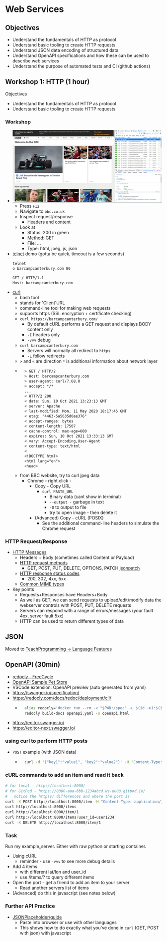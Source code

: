 Web Services
============


Objectives
----------

* Understand the fundamentals of HTTP as protocol
* Understand basic tooling to create HTTP requests
* Understand JSON data encoding of structured data
* Understand OpenAPI specifications and how these can be used to describe web services
* Understand the purpose of automated tests and CI (github actions)


Workshop 1: HTTP (1 hour)
----------------

Objectives
* Understand the fundamentals of HTTP as protocol
* Understand basic tooling to create HTTP requests

### Workshop

* ![Chrome Devtools HTTP Example](./images/chrome_devtools_http.gif)
    * Press `F12`
    * Navigate to `bbc.co.uk`
    * Inspect request/response
        * Headers and content
    * Look at
        * Status: 200 in green
        * Method: GET
        * File: ...
        * Type: html, jpeg, js, json
* [telnet](https://en.wikipedia.org/wiki/Telnet) demo (gotta be quick, timeout is a few seconds)
    ```
    telnet
    o barcampcanterbury.com 80
    ```
    ```
    GET / HTTP/1.1
    Host: barcampcanterbury.com
    ```
* [curl](https://en.wikipedia.org/wiki/CURL)
    * bash tool
    * stands for 'Client'URL
    * command-line tool for making web requests
    * supports https (SSL encryption + certificate checking)
    * `curl https://barcampcanterbury.com/`
        * By default cURL performs a GET request and displays BODY content only
        * `-I` headers only
        * `-vvv` debug
    * `curl barcampcanterbury.com`
        * Servers will normally all redirect to `https`
        * `-L` follow redirects
    * `>` and `<` are direction `*` is additional information about network layer
    * ```
        > GET / HTTP/2
        > Host: barcampcanterbury.com
        > user-agent: curl/7.68.0
        > accept: */*
        ...
        < HTTP/2 200
        < date: Sun, 10 Oct 2021 13:23:13 GMT
        < server: Apache
        < last-modified: Mon, 11 May 2020 18:17:45 GMT
        < etag: "4463-5a5635d0ee376"
        < accept-ranges: bytes
        < content-length: 17507
        < cache-control: max-age=600
        < expires: Sun, 10 Oct 2021 13:33:13 GMT
        < vary: Accept-Encoding,User-Agent
        < content-type: text/html
        <
        <!DOCTYPE html>
        <html lang="en">
        <head>
        ```
    * from BBC website, try to curl jpeg data
        * Chrome - right click - 
            * Copy - Copy URL
                * `curl PASTE_URL`
                    * Binary data (cant show in terminal)
                    * `--output -` garbage in text
                    * `-O` to output to file
                    * try to open image - then delete it
            * (Advanced) Copy - cURL (POSIX)
                * See the additional command-line headers to simulate the Chrome request

### HTTP Request/Response
* [HTTP Messages](https://developer.mozilla.org/en-US/docs/Web/HTTP/Messages)
    * Headers + Body (sometimes called Content or Payload)
    * [HTTP request methods](https://developer.mozilla.org/en-US/docs/Web/HTTP/Methods)
        * GET, POST, PUT, DELETE, OPTIONS, PATCH [jsonpatch](http://jsonpatch.com/)
    * [HTTP response status codes](https://developer.mozilla.org/en-US/docs/Web/HTTP/Status)
        * 200, 302, 4xx, 5xx
    * [Common MIME types](https://developer.mozilla.org/en-US/docs/Web/HTTP/Basics_of_HTTP/MIME_types/Common_types)
* Key points
    * Requests+Responses have Headers+Body
    * As well as GET, we can send requests to upload/edit/modify data the webserver controls with POST, PUT, DELETE requests
    * Servers can respond with a range of errors/messages (your fault 4xx, server fault 5xx)
    * HTTP can be used to return different types of data


JSON
----

Moved to [TeachProgramming -> Language Features](https://github.com/calaldees/TeachProgramming/blob/master/teachprogramming/static/projects/language_features/json.md)


OpenAPI (30min)
-------

* [redocly - FreeCycle](https://redocly.github.io/redoc/?url=https://raw.githubusercontent.com/calaldees/frameworks_and_languages_module/main/openapi.yaml)
* [OpenAPI Sample Pet Store](https://redocly.github.io/redoc/)
* VSCode extension: OpenAPI preview (auto generated from yaml)
* https://swagger.io/specification/
* https://redocly.com/docs/redoc/deployment/cli/
    * ```bash
        alias redocly='docker run --rm -v "$PWD:/spec" -u $(id -u):$(id -g) redocly/cli'
        redocly build-docs openapi.yaml -o openapi.html
        ```
* https://editor.swagger.io/
* https://editor-next.swagger.io/



### using curl to perform HTTP posts

* `POST` example (with JSON data)
    * ```bash
        curl -d '{"key1":"value1", "key2":"value2"}' -H "Content-Type: application/json" -X POST http://localhost:3000/data
        ```

### cURL commands to add an item and read it back
```bash
# for local - http://localhost:8000/
# for GitPod - https://8000-aaa-bbb-1234abcd.ws-eu00.gitpod.io/
#   notice the http(s) differences and where the port is
curl -X POST http://localhost:8000/item -H "Content-Type: application/json" -d '{"user_id": "user1234", "keywords": ["hammer", "nails", "tools"], "description": "A hammer and nails set. In canterbury", "lat": 51.2798438, "lon": 1.0830275}'
curl http://localhost:8000/items
curl http://localhost:8000/item/1
curl http://localhost:8000/items?user_id=user1234
curl -X DELETE http://localhost:8000/item/1
```

### Task

Run my example_server. Either with raw python or starting container.

* Using cURL
    * reminder - use `-vvv` to see more debug details
* Add 4 items
    * with different lat/lon and user_id
    * use /items/? to query different items
* Open the port - get a friend to add an item to your server
    * Read another servers list of items
* (Advanced) do this in javascript (see notes below)


### Further API Practice
* [JSONPlaceholder/guide](https://jsonplaceholder.typicode.com/guide/)
    * Paste into browser or use with other languages
    * This shows how to do exactly what you've done in `curl` (GET, POST with json) with javascript
